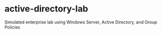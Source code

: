 # active-directory-lab
Simulated enterprise lab using Windows Server, Active Directory, and Group Policies
